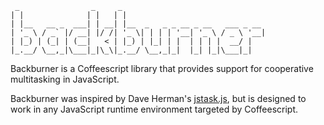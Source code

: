      _                _     _                                
    | |              | |   | |                               
    | |__   __ _  ___| | __| |__  _   _ _ __ _ __   ___ _ __ 
    | '_ \ / _` |/ __| |/ /| '_ \| | | | '__| '_ \ / _ \ '__|
    | |_) | (_| | (__|   < | |_) | |_| | |  | | | |  __/ |   
    |_.__/ \__,_|\___|_|\_\|_.__/ \__,_|_|  |_| |_|\___|_|   

Backburner is a Coffeescript library that provides support for cooperative multitasking in JavaScript.

Backburner was inspired by Dave Herman's [jstask.js](https://github.com/dherman/jstask),
but is designed to work in any JavaScript runtime environment targeted by Coffeescript.
